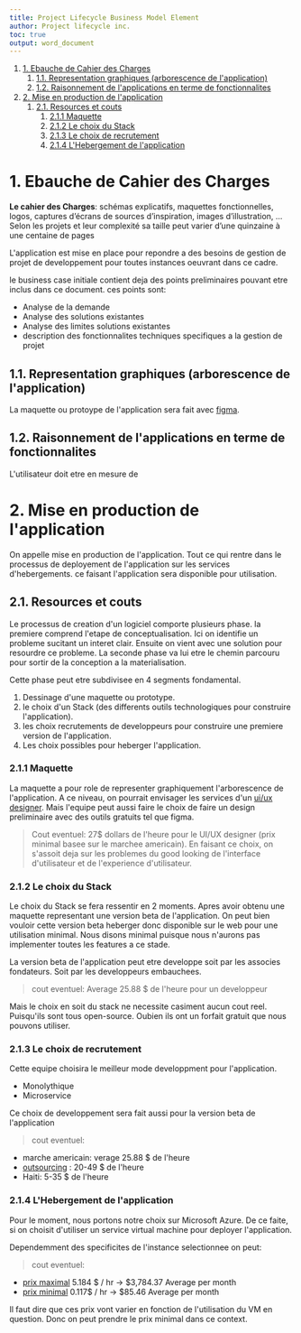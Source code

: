 ```yaml
---
title: Project Lifecycle Business Model Element
author: Project lifecycle inc.
toc: true
output: word_document
---
```


<!-- @import "[TOC]" {cmd="toc" depthFrom=1 depthTo=6 orderedList=true} -->

<!-- code_chunk_output -->

1. [1. Ebauche de Cahier des Charges](#1-ebauche-de-cahier-des-charges)
   1. [1.1. Representation graphiques (arborescence de l'application)](#11-representation-graphiques-arborescence-de-lapplication)
   2. [1.2. Raisonnement de l'applications en terme de fonctionnalites](#12-raisonnement-de-lapplications-en-terme-de-fonctionnalites)
2. [2. Mise en production de l'application](#2-mise-en-production-de-lapplication)
   1. [2.1. Resources et couts](#21-resources-et-couts)
      1. [2.1.1 Maquette](#211-maquette)
      2. [2.1.2 Le choix du Stack](#212-le-choix-du-stack)
      3. [2.1.3 Le choix de recrutement](#213-le-choix-de-recrutement)
      4. [2.1.4 L'Hebergement de l'application](#214-lhebergement-de-lapplication)

<!-- /code_chunk_output -->

# 1. Ebauche de Cahier des Charges

**Le cahier des Charges**: schémas explicatifs, maquettes fonctionnelles, logos, captures d’écrans de sources d’inspiration, images d’illustration, … Selon les projets et leur complexité sa taille peut varier d’une quinzaine à une centaine de pages

L'application est mise en place pour repondre a des besoins de gestion de projet de developpement pour toutes instances oeuvrant dans ce cadre.

le business case initiale contient deja des points preliminaires pouvant etre inclus dans ce document. ces points sont:

- Analyse de la demande
- Analyse des solutions existantes
- Analyse des limites solutions existantes
- description des fonctionnalites techniques specifiques a la gestion de projet

## 1.1. Representation graphiques (arborescence de l'application)

La maquette ou protoype de l'application sera fait avec [figma](https://www.figma.com/).

## 1.2. Raisonnement de l'applications en terme de fonctionnalites

L'utilisateur doit etre en mesure de

# 2. Mise en production de l'application

On appelle mise en production de l'application. Tout ce qui rentre dans le processus de deployement de l'application sur les services d'hebergements. ce faisant l'application sera disponible pour utilisation.

## 2.1. Resources et couts

Le processus de creation d'un logiciel comporte plusieurs phase. la premiere comprend l'etape de conceptualisation. Ici on identifie un probleme sucitant un interet clair. Ensuite on vient avec une solution pour resourdre ce probleme. La seconde phase va lui etre le chemin parcouru pour sortir de la conception a la materialisation.

Cette phase peut etre subdivisee en 4 segments fondamental.

1. Dessinage d'une maquette ou prototype.
2. le choix d'un Stack (des differents outils technologiques pour construire l'application).
3. les choix recrutements de developpeurs pour construire une premiere version de l'application.
4. Les choix possibles pour heberger l'application.

### 2.1.1 Maquette

La maquette a pour role de representer graphiquement l'arborescence de l'application. A ce niveau, on pourrait envisager les services d'un [ui/ux designer](https://www.salary.com/research/salary/posting/ux-design-intern-hourly-wages#:~:text=Hourly%20Wage%20for%20UX%20Design%20Intern%20Salary%20in%20the%20United%20States&text=How%20much%20does%20a%20UX,falls%20between%20%2431%20and%20%2439). Mais l'equipe peut aussi faire le choix de faire un design preliminaire avec des outils gratuits tel que figma.

> Cout eventuel: 27\$ dollars de l'heure pour le UI/UX designer (prix minimal basee sur le marchee americain). En faisant ce choix, on s'assoit deja sur les problemes du good looking de l'interface d'utilisateur et de l'experience d'utilisateur.

### 2.1.2 Le choix du Stack

Le choix du Stack se fera ressentir en 2 moments. Apres avoir obtenu une maquette representant une version beta de l'application. On peut bien vouloir cette version beta heberger donc disponible sur le web pour une utilisation minimal. Nous disons minimal puisque nous n'aurons pas implementer toutes les features a ce stade.

La version beta de l'application peut etre developpe soit par les associes fondateurs. Soit par les developpeurs embauchees.

> cout eventuel: Average 25.88 \$ de l'heure pour un developpeur

Mais le choix en soit du stack ne necessite casiment aucun cout reel. Puisqu'ils sont tous open-source. Oubien ils ont un forfait gratuit que nous pouvons utiliser.

### 2.1.3 Le choix de recrutement

Cette equipe choisira le meilleur mode developpment pour l'application.

- Monolythique
- Microservice

Ce choix de developpement sera fait aussi pour la version beta de l'application

> cout eventuel:

- marche americain: verage 25.88 \$ de l'heure
- [outsourcing](https://medium.com/@siriannimatthew435/best-outsourcing-software-companies-software-development-firms-in-india-usa-cd2cf40710a0) : 20-49 \$ de l'heure
- Haiti: 5-35 \$ de l'heure

### 2.1.4 L'Hebergement de l'application

Pour le moment, nous portons notre choix sur Microsoft Azure. De ce faite, si on choisit d'utiliser un service virtual machine pour deployer l'application.

Dependemment des specificites de l'instance selectionnee on peut:

> cout eventuel:

- [prix maximal](https://azure.microsoft.com/en-us/pricing/calculator/) 5.184 \$ / hr -> \$3,784.37 Average per month
- [prix minimal](https://azure.microsoft.com/en-us/pricing/calculator/) 0.117\$ / hr -> \$85.46 Average per month

Il faut dire que ces prix vont varier en fonction de l'utilisation du VM en question. Donc on peut prendre le prix minimal dans ce context.
